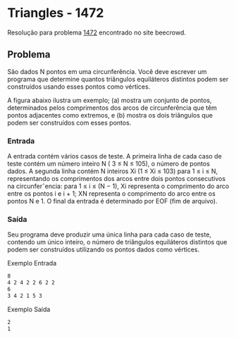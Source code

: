 # Triangles - 1472

Resolução para problema [1472](https://judge.beecrowd.com/en/problems/view/1472) encontrado no site beecrowd.

## Problema

São dados N pontos em uma circunferência. Você deve escrever um programa que determine quantos triângulos equiláteros distintos podem ser construídos usando esses pontos como vértices.

A figura abaixo ilustra um exemplo; (a) mostra um conjunto de pontos, determinados pelos comprimentos dos arcos de circunferência que têm pontos adjacentes como extremos, e (b) mostra os dois triângulos que podem ser construídos com esses pontos.

### Entrada

A entrada contém vários casos de teste. A primeira linha de cada caso de teste contém um número inteiro N ( 3 ≤ N ≤ 105), o número de pontos dados. A segunda linha contém N inteiros Xi (1 ≤ Xi ≤ 103) para 1 ≤ i ≤ N, representando os comprimentos dos arcos entre dois pontos consecutivos na circunferˆencia: para 1 ≤ i ≤ (N − 1), Xi representa o comprimento do arco entre os pontos i e i + 1; XN representa o comprimento do arco entre os pontos N e 1. O final da entrada é determinado por EOF (fim de arquivo).

### Saída

Seu programa deve produzir uma única linha para cada caso de teste, contendo um único inteiro, o número de triângulos equiláteros distintos que podem ser construídos utilizando os pontos dados como vértices.

Exemplo Entrada
```bash
8
4 2 4 2 2 6 2 2
6
3 4 2 1 5 3
```

Exemplo Saída
```bash
2
1
```
